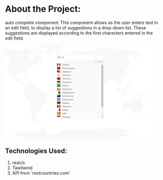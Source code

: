 # About the Project:
auto complete component: This component allows as the user enters text in an edit field, to display a list of suggestions in a drop-down list. These suggestions are displayed according to the first characters entered in the edit field.

 <img src="./src/media/screenShot.png">


 ## Technologies Used:
  1. reatJs
  2. Tawilwind
  3. API from 'restcountries.com'

